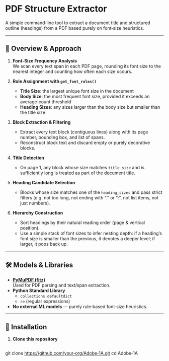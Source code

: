 # PDF Structure Extractor

A simple command‐line tool to extract a document title and structured outline (headings) from a PDF based purely on font‐size heuristics.

---

## 📝 Overview & Approach

1. **Font‐Size Frequency Analysis**  
   We scan every text span in each PDF page, rounding its font size to the nearest integer and counting how often each size occurs.

2. **Role Assignment with `get_font_roles()`**  
   - **Title Size**: the largest unique font size in the document  
   - **Body Size**: the most frequent font size, provided it exceeds an average‐count threshold  
   - **Heading Sizes**: any sizes larger than the body size but smaller than the title size

3. **Block Extraction & Filtering**  
   - Extract every text block (contiguous lines) along with its page number, bounding box, and list of spans.  
   - Reconstruct block text and discard empty or purely decorative blocks.

4. **Title Detection**  
   - On page 1, any block whose size matches `title_size` and is sufficiently long is treated as part of the document title.

5. **Heading Candidate Selection**  
   - Blocks whose size matches one of the `heading_sizes` and pass strict filters (e.g. not too long, not ending with “.” or “:”, not list items, not just numbers).

6. **Hierarchy Construction**  
   - Sort headings by their natural reading order (page & vertical position).  
   - Use a simple stack of font sizes to infer nesting depth: if a heading’s font size is smaller than the previous, it denotes a deeper level; if larger, it pops back up.

---

## 🛠️ Models & Libraries

- **[PyMuPDF (fitz)](https://pymupdf.readthedocs.io/)**  
  Used for PDF parsing and text/span extraction.
- **Python Standard Library**  
  - `collections.defaultdict`  
  - `re` (regular expressions)  
- **No external ML models** — purely rule‐based font‐size heuristics.

---

## 🚀 Installation

1. **Clone this repository**  
   ```bash
git clone https://github.com/your‑org/Adobe‑1A.git
cd Adobe‑1A
